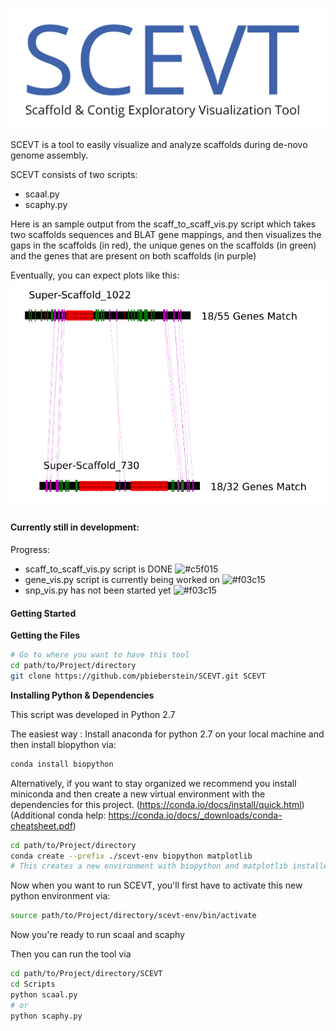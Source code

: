 
![SCEVT LOGO](https://raw.githubusercontent.com/pbieberstein/SCEVT/master/scevt-logo.png)


SCEVT is a tool to easily visualize and analyze scaffolds during de-novo genome assembly.

SCEVT consists of two scripts:
* scaal.py
* scaphy.py






Here is an sample output from the scaff_to_scaff_vis.py script which takes two scaffolds sequences and BLAT gene mappings,
and then visualizes the gaps in the scaffolds (in red), the unique genes on the scaffolds (in green) and the genes that are present
on both scaffolds (in purple)

Eventually, you can expect plots like this:
![sample_scaffold_vis](https://github.com/pbieberstein/SCEVT/blob/master/sample_output.png)


#### Currently still in development:
Progress:
* scaff_to_scaff_vis.py script is DONE ![#c5f015](https://placehold.it/15/c5f015/000000?text=+)
* gene_vis.py script is currently being worked on ![#f03c15](https://placehold.it/15/f03c15/000000?text=+)
* snp_vis.py has not been started yet ![#f03c15](https://placehold.it/15/f03c15/000000?text=+)









#### Getting Started
**Getting the Files**
```bash
# Go to where you want to have this tool
cd path/to/Project/directory
git clone https://github.com/pbieberstein/SCEVT.git SCEVT
```

**Installing Python & Dependencies**

This script was developed in Python 2.7

The easiest way : Install anaconda for python 2.7 on your local machine and then install biopython via:

```bash
conda install biopython
```

Alternatively, if you want to stay organized we recommend you install miniconda and then create
a new virtual environment with the dependencies for this project.
(https://conda.io/docs/install/quick.html)
(Additional conda help: https://conda.io/docs/_downloads/conda-cheatsheet.pdf)


```bash
cd path/to/Project/directory
conda create --prefix ./scevt-env biopython matplotlib
# This creates a new environment with biopython and matplotlib installed inside the folder "scevt_env"
```

Now when you want to run SCEVT, you'll first have to activate this new python environment via:
```bash
source path/to/Project/directory/scevt-env/bin/activate
```

Now you're ready to run scaal and scaphy


Then you can run the tool via
```bash
cd path/to/Project/directory/SCEVT
cd Scripts
python scaal.py
# or
python scaphy.py
```
